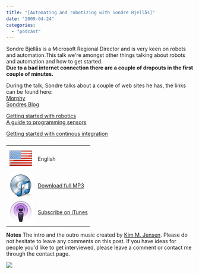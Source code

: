 ```yaml
---
title: "[Automating and robotizing with Sondre Bjellås]"
date: "2009-04-24"
categories: 
  - "podcast"
---
```


Sondre Bjellås is a Microsoft Regional Director and is very keen on robots and automation.This talk we're amongst other things talking about robots and automation and how to get started.  
**Due to a bad internet connection there are a couple of dropouts in the first couple of minutes.**

During the talk, Sondre talks about a couple of web sites he has, the links can be found here:  
[Morphy](http://morphi.me)  
[Sondres Blog](http://sondreb.com)  
  
[Getting started with robotics](http://sondreb.com/blog/post/Getting-Started-with-Microsoft-RDS-and-Lego-NXT.aspx)  
[A guide to programming sensors](http://sondreb.com/blog/post/Hot-in-here.aspx)  
  
[Getting started with continous integration](http://devshaped.com/2009/04/getting-started-with-continuous-integration/)  

### 

<table border="0"><tbody><tr><td><img style="max-width:800px;" src="images/flag_usa.png" alt="" width="64" height="64"></td><td>English</td></tr><tr><td><img style="max-width:800px;" src="images/cd_music.png" border="0" alt="" width="64" height="64"></td><td><a href="http://localhost:8080/wp-content/2012/07/ingebrigtsenshow71.mp3">Download full MP3</a></td></tr><tr><td><img src="images/podcast.png" alt=""></td><td><a href="http://itunes.apple.com/WebObjects/MZStore.woa/wa/viewPodcast?id=304523653">Subscribe on iTunes</a></td></tr></tbody></table>

**Notes** The intro and the outro music created by [Kim M. Jensen](http://www.audioplant.no/). Please do not hesitate to leave any comments on this post. If you have ideas for people you'd like to get interviewed, please leave a comment or contact me through the contact page.  
  

![](http://img.zemanta.com/pixy.gif?x-id=5ffd50c1-7a74-8dbd-a51a-69be87c248bb)
